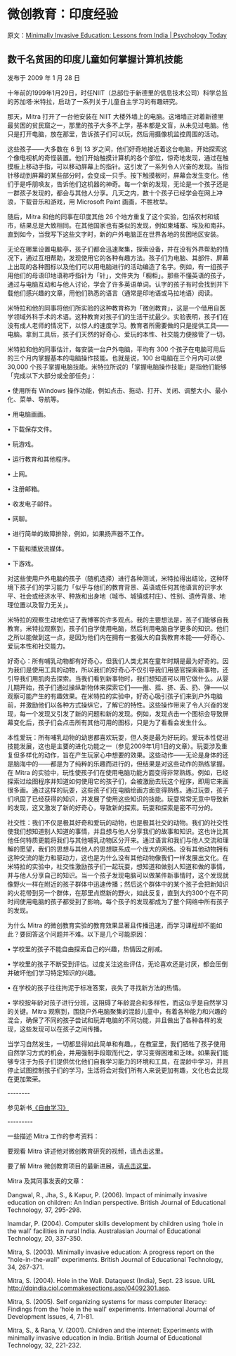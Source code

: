 # 微创教育：印度经验

原文：[Minimally Invasive Education: Lessons from India | Psychology Today](https://www.psychologytoday.com/us/blog/freedom-learn/200901/minimally-invasive-education-lessons-india)

## 数千名贫困的印度儿童如何掌握计算机技能

发布于 2009 年 1 月 28 日

十年前的1999年1月29日，时任NIIT（总部位于新德里的信息技术公司）科学总监的苏加塔·米特拉，启动了一系列关于儿童自主学习的有趣研究。

那天，Mitra 打开了一台他安装在 NIIT 大楼外墙上的电脑。这堵墙正对着新德里最贫困的贫民窟之一，那里的孩子大多不上学，基本都是文盲，从未见过电脑。他只是打开电脑，放在那里，告诉孩子们可以玩，然后用摄像机监控周围的活动。

这些孩子——大多数在 6 到 13 岁之间，他们好奇地接近着这台电脑，开始探索这个像电视机的奇怪装置。他们开始触摸计算机的各个部位，惊奇地发现，通过在触摸板上移动手指，可以移动屏幕上的指针。这引发了一系列令人兴奋的发现。当指针移动到屏幕的某些部分时，会变成一只手。按下触摸板时，屏幕会发生变化。他们于是呼朋唤友，告诉他们这机器的神奇。每一个新的发现，无论是一个孩子还是一群孩子发现的，都会与其他人分享。几天之内，数十个孩子已经学会在网上冲浪，下载音乐和游戏，用 Microsoft Paint 画画，不胜枚举。

随后，Mitra 和他的同事在印度其他 26 个地方重复了这个实验，包括农村和城市，结果总是大致相同。在其他国家也有类似的发现，例如柬埔寨、埃及和南非。直到如今，当我写下这些文字时，新的户外电脑正在世界各地的贫困地区安装。

无论在哪里设置电脑亭，孩子们都会迅速聚集，探索设备，并在没有外界帮助的情况下，通过互相帮助，发现使用它的各种有趣方法。孩子们为电脑、其部件、屏幕上出现的各种图标以及他们可以用电脑进行的活动编造了名字。例如，有一组孩子用他们的母语印地语称呼指针为「针」，文件夹为「橱柜」。那些不懂英语的孩子，通过与电脑互动和与他人讨论，学会了许多英语单词。认字的孩子有时会找到并下载他们感兴趣的文章，用他们熟悉的语言（通常是印地语或马拉地语）阅读。

米特拉和他的同事将他们所实验的这种教育称为「微创教育」，这是一个借用自医学领域外科手术的术语。这种教育对孩子们的生活干扰最少。实验表明，孩子们在没有成人老师的情况下，以惊人的速度学习。教育者所需要做的只是提供工具——电脑。拿到工具后，孩子们天然的好奇心、爱玩的本性、社交能力便接管了一切。

米特拉和他的同事估计，每安装一台户外电脑，平均有 300 个孩子在电脑可用后的三个月内掌握基本的电脑操作技能。也就是说，100 台电脑在三个月内可以使 30,000 个孩子掌握电脑技能。米特拉所说的「掌握电脑操作技能」是指他们能够「完成以下大部分或全部任务」：

• 使用所有 Windows 操作功能，例如点击、拖动、打开、关闭、调整大小、最小化、菜单、导航等。

• 用电脑画画。

• 下载保存文件。

• 玩游戏。

• 运行教育和其他程序。

• 上网。

• 注册邮箱。

• 收发电子邮件。

• 网聊。

• 进行简单的故障排除，例如，如果扬声器不工作。

• 下载和播放流媒体。

• 下游戏。

对这些使用户外电脑的孩子（随机选择）进行各种测试，米特拉得出结论，这种环境下孩子们的学习能力「似乎与他们的教育背景、英语或任何其他语言的识字水平、社会或经济水平、种族和出身地（城市、城镇或村庄）、性别、遗传背景、地理位置以及智力无关」。

米特拉的观察生动地佐证了我博客的许多观点。我的主要想法是，孩子们能够自我教育。米特拉观察到，孩子们自学使用电脑，然后利用电脑自学更多的知识。他们之所以能做到这一点，是因为他们内在拥有一套强大的自我教育本能——好奇心、爱玩本性和社交能力。

好奇心：所有哺乳动物都有好奇心，但我们人类尤其在童年时期是最为好奇的。因为我们是使用工具的动物，所以我们的好奇心不仅引导我们用感官探索新事物，还引导我们用肌肉去探索。当我们看到新事物时，我们想知道可以用它做什么。从婴儿期开始，孩子们通过操纵新物体来探索它们——推、摇、挤、丢、扔、弹——以观察可能产生的有趣效果。在米特拉的实验中，好奇心吸引孩子们来到户外电脑前，并激励他们以各种方式操纵它，了解它的特性。这些操作带来了令人兴奋的发现，每一个发现又引发了新的问题和新的发现。例如，发现点击一个图标会导致屏幕变化后，孩子们会点击所有其他可用的图标，只是为了看看会发生什么。

本性爱玩：所有哺乳动物的幼崽都喜欢玩耍，但人类是最为好玩的。爱玩本性促进技能发展，这也是主要的进化功能之一（参见2009年1月1日的文章）。玩耍涉及重复但多样化的动作，旨在产生玩家心中想要的效果。这些动作——无论是身体的还是脑海中的——都是为了纯粹的乐趣而进行的，但结果是对这些动作的熟练掌握。在 Mitra 的实验中，玩性使孩子们在使用电脑功能方面变得非常熟练。例如，已经探索过绘图程序并知道如何使用它的孩子们，会被激励去玩这个程序，即用它来画很多画。通过这样的玩耍，这些孩子们在电脑绘画方面变得熟练。通过玩耍，孩子们巩固了已经获得的知识，并发展了使用这些知识的技能。玩耍常常无意中导致新的发现，这又激发了新的好奇心，导致新的探索。玩耍和探索是密不可分的。

社交性：我们不仅是极其好奇和爱玩的动物，也是极其社交的动物。我们的社交性使我们想知道别人知道的事情，并且想与他人分享我们的故事和知识。这也许比其他任何特质更能将我们与其他哺乳动物区分开来。通过语言和我们与他人交流和理解的愿望，我们的思想与其他人的思想联系成一个庞大的网络。没有其他动物拥有这种交流的能力和驱动力，这也是为什么没有其他动物像我们一样发展出文化。在米特拉的实验中，社交性激励孩子们一起玩耍，想知道和做别人知道和做的事情，并与他人分享自己的知识。当一个孩子发现电脑可以做某件新事情时，这个发现就像野火一样在附近的孩子群体中迅速传播；然后这个群体中的某个孩子会把新知识的火花带到另一个群体，在那里点燃新的野火，如此反复，直到大约300个在不同时间使用电脑的孩子都受到了影响。每个孩子的发现都成为了整个网络中所有孩子的发现。

为什么 Mitra 的微创教育实验的教育效果显著且传播迅速，而学习课程却不能如此？要回答这个问题并不难。以下是几个可能原因：

• 学校里的孩子不能自由探索自己的兴趣，热情因之削减。

• 学校里的孩子不断受到评估。过度关注这些评估，无论喜欢还是讨厌，都会压倒并破坏他们学习特定知识的兴趣。

• 在学校的孩子往往拘泥于标准答案，丧失了寻找新方法的热情。

• 学校按年龄对孩子进行分班，这阻碍了年龄混合和多样性，而这似乎是自然学习的关键。Mitra 观察到，围绕户外电脑聚集的混龄儿童中，有着各种能力和兴趣的混合，确保了不同的孩子尝试和玩弄电脑的不同功能，并且做出了各种各样的发现，这些发现可以在孩子之间传播。

当学习自然发生，一切都显得如此简单和有趣。，在教室里，我们牺牲了孩子使用自然学习方式的机会，并用强制手段取而代之，学习变得困难和乏味。如果我们能够专注于为孩子们提供优化他们自我学习能力的环境和工具，在混龄中学习，并且停止试图控制孩子们的学习，生活将会对我们所有人来说更加有趣，文化也会比现在更加繁荣。

\--------

参见新书[《自由学习》](http://www.freetolearnbook.com/)

\---------

一些描述 Mitra 工作的参考资料：

要观看 Mitra 讲述他对微创教育研究的视频，请点击这里。

要了解 Mitra 微创教育项目的最新进展，请[点击这里](http://www.hole-in-the-wall.com/)。

Mitra 及其同事发表的文章：

Dangwal, R., Jha, S., & Kapur, P. (2006). Impact of minimally invasive education on children: An Indian perspective. British Journal of Educational Technology, 37, 295-298.

Inamdar, P. (2004). Computer skills development by children using ‘hole in the wall' facilities in rural India. Australasian Journal of Educational Technology, 20, 337-350.

Mitra, S. (2003). Minimally invasive education: A progress report on the "hole-in-the-wall" experiments. British Journal of Educational Technology, 34, 267-371.

Mitra, S. (2004). Hole in the Wall. Dataquest (India), Sept. 23 issue. URL http://dqindia.ciol.commakesections.asp/04092301.asp.

Mitra, S. (2005). Self organizing systems for mass computer literacy: Findings from the ‘hole in the wall' experiments. International Journal of Development Issues, 4, 71-81.

Mitra, S., & Rana, V. (2001). Children and the internet: Experiments with minimally invasive education in India. British Journal of Educational Technology, 32, 221-232.